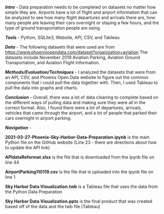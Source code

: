 <b><i>Intro</i></b> - Data preparation needs to be completed on datasets no matter how simple they are. Airports have a lot of flight and airport information that can be analyzed to see how many flight departures and arrivals there are, how many people are leaving their cars overnight or staying a few hours, and the type of ground transportation people are using.

<b><i>Tools</i></b> - Python, SQLite3, Website, API, CSV, and Tableau

<b><i>Data</i></b> - The following datasets that were used are from https://www.phoenixopendata.com/dataset?organization=aviation The datasets include November 2019 Aviation Parking, Aviation Ground Transportation, and Aviation Flight Information.

<b><i>Methods/Evaluation/Techniques</i></b> - I analyzed the datasets that were from an API, CSV, and Phoenix Open Data website to figure out the common components that i could pull the data together with. Then, I used Tableau to pull the data into graphs and charts.

<b><i>Conclusion</i></b> - Overall, there was a lot of data cleaning to complete based on the different ways of pulling data and making sure they were all in the correct format. Also, I found there were a lot of departures, arrivals, vehicles that came through the airport, and a lot of people that parked their cars overnight in airport parking.

<b><i>Navigation</i></b> - 

<b>2021-03-27-Phoenix-Sky-Harbor-Data-Preparation.ipynb</b> is the main Python file on the GitHub website (Line 23 - there are directions about how to update the API link)

<b>APIdataReformat.xlsx</b> is the file that is downloaded from the ipynb file on line 44

<b>AirportParking110119.csv</b> is the file that is uploaded into the ipynb file on line 1

<b>Sky Harbor Data Visualization.twb</b> is a Tableau file that uses the data from the Python Data Preparation

<b>Sky Harbor Data Visualization.pptx</b> is the final product that was created based off of the data and the twb file (Tableau)
